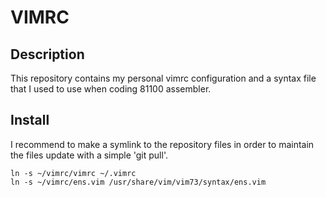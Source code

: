 VIMRC
=====

Description
----------
This repository contains my personal vimrc configuration and a syntax file that
I used to use when coding 81100 assembler.

Install
-------
I recommend to make a symlink to the repository files in order to maintain the
files update with a simple 'git pull'.

	ln -s ~/vimrc/vimrc ~/.vimrc
	ln -s ~/vimrc/ens.vim /usr/share/vim/vim73/syntax/ens.vim
